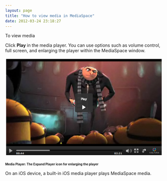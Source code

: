 ```yaml
---
layout: page
title: "How to view media in MediaSpace"
date: 2012-03-24 23:18:27
---
```


<p class="mce-procedure">
  To view media
</p>

Click **Play** in the media player. You can use options such as volume control, full screen, and enlarging the player within the MediaSpace window.

<img src="../../assets/393">

<span style="font-size: x-small;"><strong>Media Player: The Expand Player icon for enlarging the player</strong></span>

On an iOS device, a built-in iOS media player plays MediaSpace media.

<span style="font-size: small;"><br /></span>